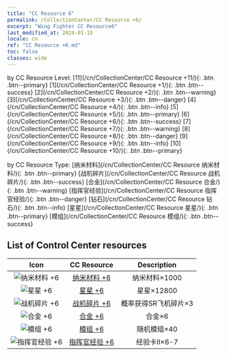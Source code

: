 ```yaml
---
title: "CC Resource 6"
permalink: /CollectionCenter/CC Resource +6/
excerpt: "Wing Fighter CC Resource6"
last_modified_at: 2024-01-15
locale: cn
ref: "CC Resource +6.md"
toc: false
classes: wide
---
```


  by CC Resource Level:  [11](/cn/CollectionCenter/CC Resource +11/){: .btn .btn--primary}   [1](/cn/CollectionCenter/CC Resource +1/){: .btn .btn--success}   [2](/cn/CollectionCenter/CC Resource +2/){: .btn .btn--warning}   [3](/cn/CollectionCenter/CC Resource +3/){: .btn .btn--danger}   [4](/cn/CollectionCenter/CC Resource +4/){: .btn .btn--info}   [5](/cn/CollectionCenter/CC Resource +5/){: .btn .btn--primary}   [6](/cn/CollectionCenter/CC Resource +6/){: .btn .btn--success}   [7](/cn/CollectionCenter/CC Resource +7/){: .btn .btn--warning}   [8](/cn/CollectionCenter/CC Resource +8/){: .btn .btn--danger}   [9](/cn/CollectionCenter/CC Resource +9/){: .btn .btn--info}   [10](/cn/CollectionCenter/CC Resource +10/){: .btn .btn--primary} 

  by CC Resource Type:  [纳米材料](/cn/CollectionCenter/CC Resource 纳米材料/){: .btn .btn--primary}   [战机碎片](/cn/CollectionCenter/CC Resource 战机碎片/){: .btn .btn--success}   [合金](/cn/CollectionCenter/CC Resource 合金/){: .btn .btn--warning}   [指挥官经验](/cn/CollectionCenter/CC Resource 指挥官经验/){: .btn .btn--danger}   [钻石](/cn/CollectionCenter/CC Resource 钻石/){: .btn .btn--info}   [星星](/cn/CollectionCenter/CC Resource 星星/){: .btn .btn--primary}   [模组](/cn/CollectionCenter/CC Resource 模组/){: .btn .btn--success} 

## List of Control Center resources

  |   Icon |      CC Resource        |   Description   |
  |:------:|:---------------:|:---------------:|
  | ![纳米材料 +6](/images/cc/CC_纳米材料_5_p.png) | [纳米材料 +6](/cn/CollectionCenter/纳米材料_6/) | 纳米材料×1000 |
  | ![星星 +6](/images/cc/CC_星星_5_p.png) | [星星 +6](/cn/CollectionCenter/星星_6/) | 星星×12800 |
  | ![战机碎片 +6](/images/cc/CC_战机碎片_5_p.png) | [战机碎片 +6](/cn/CollectionCenter/战机碎片_6/) | 概率获得SR飞机碎片×3 |
  | ![合金 +6](/images/cc/CC_合金_5_p.png) | [合金 +6](/cn/CollectionCenter/合金_6/) | 合金×6 |
  | ![模组 +6](/images/cc/CC_模组_5_p.png) | [模组 +6](/cn/CollectionCenter/模组_6/) | 随机模组×40 |
  | ![指挥官经验 +6](/images/cc/CC_指挥官经验_5_p.png) | [指挥官经验 +6](/cn/CollectionCenter/指挥官经验_6/) | 经验卡II×6-7 |
